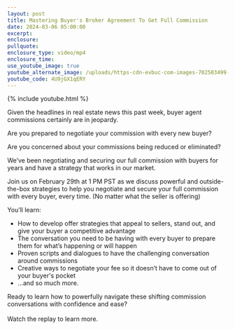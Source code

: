 ```yaml
---
layout: post
title: Mastering Buyer's Broker Agreement To Get Full Commission
date: 2024-03-06 05:00:00
excerpt:
enclosure:
pullquote:
enclosure_type: video/mp4
enclosure_time:
use_youtube_image: true
youtube_alternate_image: /uploads/https-cdn-evbuc-com-images-702503499-284564692102-1-original.jpg
youtube_code: 4U9jGX1qERY
---
```

{% include youtube.html %}

Given the headlines in real estate news this past week, buyer agent commissions certainly are in jeopardy.

Are you prepared to negotiate your commission with every new buyer?

Are you concerned about your commissions being reduced or eliminated?

We’ve been negotiating and securing our full commission with buyers for years and have a strategy that works in our market.

Join us on February 29th at 1 PM PST as we discuss powerful and outside-the-box strategies to help you negotiate and secure your full commission with every buyer, every time. (No matter what the seller is offering)

You’ll learn:

* How to develop offer strategies that appeal to sellers, stand out, and give your buyer a competitive advantage
* The conversation you need to be having with every buyer to prepare them for what’s happening or will happen
* Proven scripts and dialogues to have the challenging conversation around commissions
* Creative ways to negotiate your fee so it doesn’t have to come out of your buyer's pocket
* ...and so much more.

Ready to learn how to powerfully navigate these shifting commission conversations with confidence and ease?<br><br>Watch the replay to learn more.